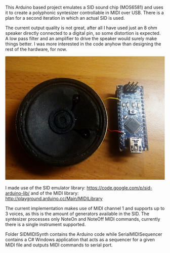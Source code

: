 
This Arduino based project emulates a SID sound chip (MOS6581) and uses it to create a polyphonic syntesizer controllable in MIDI over USB. There is a plan for a second iteration in which an actual SID is used.

The current output quality is not great, after all I have used just an 8 ohm speaker directly connected to a digital pin, so some distortion is expected. A low pass filter and an amplifier to drive the speaker would surely make things better. I was more interested in the code anyhow than designing the rest of the hardware, for now.

![Proto](Documentation/proto.jpg)

I made use of the SID emulator library: https://code.google.com/p/sid-arduino-lib/ and of the MIDI library: http://playground.arduino.cc/Main/MIDILibrary

The current implementation makes use of MIDI channel 1 and supports up to 3 voices, as this is the amount of generators available in the SID. The syntesizer processes only NoteOn and NoteOff MIDI commands, currently there is a single instrument supported.

Folder SIDMIDISynth contains the Arduino code while SerialMIDISequencer contains a C# Windows application that acts as a sequencer for a given MIDI file and outputs MIDI commands to serial port.
